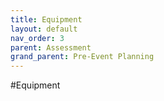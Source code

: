 ```yaml
---
title: Equipment
layout: default
nav_order: 3
parent: Assessment
grand_parent: Pre-Event Planning
---
```


#Equipment